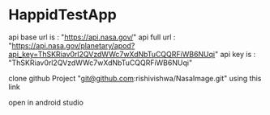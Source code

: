 # HappidTestApp

api base url is : "https://api.nasa.gov/"
api full url : "https://api.nasa.gov/planetary/apod?api_key=ThSKRiav0rl2QVzdWWc7wXdNbTuCQQRFiWB6NUqi"
api key is : "ThSKRiav0rl2QVzdWWc7wXdNbTuCQQRFiWB6NUqi"
 
clone github Project  "git@github.com:rishivishwa/NasaImage.git" using this link

open in android studio 
